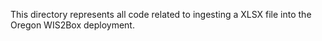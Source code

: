 This directory represents all code related to ingesting a XLSX file into the Oregon WIS2Box deployment.